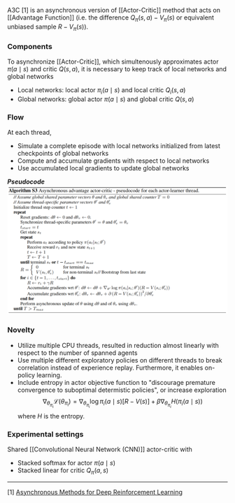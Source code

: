 A3C [1] is an asynchronous version of [[Actor-Critic]] method that acts on [[Advantage Function]] (i.e. the difference $Q_\pi(s,a) - V_\pi(s)$ or equivalent unbiased sample $R - V_\pi(s)$).

### Components
To asynchronize [[Actor-Critic]], which simultenously approximates actor $\pi(a \mid s)$ and critic $Q(s,a)$, it is necessary to keep track of local networks and global networks
- Local networks: local actor $\pi_i(a \mid s)$ and local critic $Q_i(s,a)$
- Global networks: global actor $\pi(a \mid s)$ and global critic $Q(s,a)$

### Flow
At each thread,
- Simulate a complete episode with local networks initialized from latest checkpoints of global networks
- Compute and accumulate gradients with respect to local networks
- Use accumulated local gradients to update global networks

***Pseudocode***
![400](../resources/A3C.PNG)

### Novelty
- Utilize multiple CPU threads, resulted in reduction almost linearly with respect to the number of spanned agents
- Use multiple different exploratory policies on different threads to break correlation instead of experience replay. Furthermore, it enables on-policy learning.
- Include entropy in actor objective function to "discourage premature convergence to suboptimal determistic policies", or increase exploration
	$$\nabla_{\theta_{\pi_i}} \mathcal{L}(\theta_{\pi_i}) = \nabla_{\theta_{\pi_i}} \log \pi_i(a \mid s)[R - V(s)] + \beta \nabla_{\theta_{\pi_i}} H(\pi_i(a \mid s))$$
	where $H$ is the entropy.

### Experimental settings
Shared [[Convolutional Neural Network (CNN)]] actor-critic with
- Stacked softmax for actor $\pi(a \mid s)$
- Stacked linear for critic $Q_\pi(a,s)$

---
[1] [Asynchronous Methods for Deep Reinforcement Learning](https://arxiv.org/abs/1602.01783)